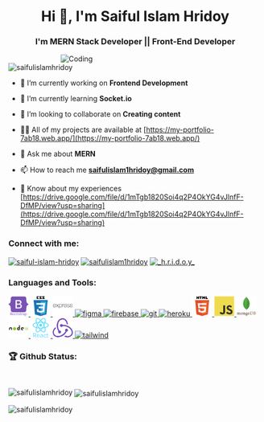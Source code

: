 
<h1 align="center">Hi 👋, I'm Saiful Islam Hridoy</h1>
<h3 align="center">I'm MERN Stack Developer || Front-End Developer</h3>
<img align="right" alt="Coding" width="400" src="https://cdn.dribbble.com/users/1162077/screenshots/3848914/programmer.gif"></img>

<p align="left"> <img src="https://komarev.com/ghpvc/?username=saifulislamhridoy&label=Profile%20views&color=0e75b6&style=flat" alt="saifulislamhridoy" /> </p>

- 🔭 I’m currently working on **Frontend Development**

- 🌱 I’m currently learning **Socket.io**

- 👯 I’m looking to collaborate on **Creating content**

- 👨‍💻 All of my projects are available at [https://my-portfolio-7ab18.web.app/](https://my-portfolio-7ab18.web.app/)

- 💬 Ask me about **MERN**

- 📫 How to reach me **saifulislam1hridoy@gmail.com**

- 📄 Know about my experiences [https://drive.google.com/file/d/1mTgb1820Soi4q2P4OkYG4vJlnfF-DfMP/view?usp=sharing](https://drive.google.com/file/d/1mTgb1820Soi4q2P4OkYG4vJlnfF-DfMP/view?usp=sharing)

<h3 align="left">Connect with me:</h3>
<p align="left">
<a href="https://linkedin.com/in/saiful-islam-hridoy" target="blank"><img align="center" src="https://raw.githubusercontent.com/rahuldkjain/github-profile-readme-generator/master/src/images/icons/Social/linked-in-alt.svg" alt="saiful-islam-hridoy" height="30" width="40" /></a>
<a href="https://fb.com/saifulislam1hridoy" target="blank"><img align="center" src="https://raw.githubusercontent.com/rahuldkjain/github-profile-readme-generator/master/src/images/icons/Social/facebook.svg" alt="saifulislam1hridoy" height="30" width="40" /></a>
<a href="https://instagram.com/_h.r.i.d.o.y_" target="blank"><img align="center" src="https://raw.githubusercontent.com/rahuldkjain/github-profile-readme-generator/master/src/images/icons/Social/instagram.svg" alt="_h.r.i.d.o.y_" height="30" width="40" /></a>
</p>

<h3 align="left">Languages and Tools:</h3>
<p align="left"> <a href="https://getbootstrap.com" target="_blank" rel="noreferrer"> <img src="https://raw.githubusercontent.com/devicons/devicon/master/icons/bootstrap/bootstrap-plain-wordmark.svg" alt="bootstrap" width="40" height="40"/> </a> <a href="https://www.w3schools.com/css/" target="_blank" rel="noreferrer"> <img src="https://raw.githubusercontent.com/devicons/devicon/master/icons/css3/css3-original-wordmark.svg" alt="css3" width="40" height="40"/> </a> <a href="https://expressjs.com" target="_blank" rel="noreferrer"> <img src="https://raw.githubusercontent.com/devicons/devicon/master/icons/express/express-original-wordmark.svg" alt="express" width="40" height="40"/> </a> <a href="https://www.figma.com/" target="_blank" rel="noreferrer"> <img src="https://www.vectorlogo.zone/logos/figma/figma-icon.svg" alt="figma" width="40" height="40"/> </a> <a href="https://firebase.google.com/" target="_blank" rel="noreferrer"> <img src="https://www.vectorlogo.zone/logos/firebase/firebase-icon.svg" alt="firebase" width="40" height="40"/> </a> <a href="https://git-scm.com/" target="_blank" rel="noreferrer"> <img src="https://www.vectorlogo.zone/logos/git-scm/git-scm-icon.svg" alt="git" width="40" height="40"/> </a> <a href="https://heroku.com" target="_blank" rel="noreferrer"> <img src="https://www.vectorlogo.zone/logos/heroku/heroku-icon.svg" alt="heroku" width="40" height="40"/> </a> <a href="https://www.w3.org/html/" target="_blank" rel="noreferrer"> <img src="https://raw.githubusercontent.com/devicons/devicon/master/icons/html5/html5-original-wordmark.svg" alt="html5" width="40" height="40"/> </a> <a href="https://developer.mozilla.org/en-US/docs/Web/JavaScript" target="_blank" rel="noreferrer"> <img src="https://raw.githubusercontent.com/devicons/devicon/master/icons/javascript/javascript-original.svg" alt="javascript" width="40" height="40"/> </a> <a href="https://www.mongodb.com/" target="_blank" rel="noreferrer"> <img src="https://raw.githubusercontent.com/devicons/devicon/master/icons/mongodb/mongodb-original-wordmark.svg" alt="mongodb" width="40" height="40"/> </a> <a href="https://nodejs.org" target="_blank" rel="noreferrer"> <img src="https://raw.githubusercontent.com/devicons/devicon/master/icons/nodejs/nodejs-original-wordmark.svg" alt="nodejs" width="40" height="40"/> </a> <a href="https://reactjs.org/" target="_blank" rel="noreferrer"> <img src="https://raw.githubusercontent.com/devicons/devicon/master/icons/react/react-original-wordmark.svg" alt="react" width="40" height="40"/> </a> <a href="https://redux.js.org" target="_blank" rel="noreferrer"> <img src="https://raw.githubusercontent.com/devicons/devicon/master/icons/redux/redux-original.svg" alt="redux" width="40" height="40"/> </a> <a href="https://tailwindcss.com/" target="_blank" rel="noreferrer"> <img src="https://www.vectorlogo.zone/logos/tailwindcss/tailwindcss-icon.svg" alt="tailwind" width="40" height="40"/> </a> </p>

<h3 align="left">🏆 Github Status:</h3>
</br>
<p><img align="left" src="https://github-readme-stats.vercel.app/api/top-langs?username=saifulislamhridoy&show_icons=true&locale=en&layout=compact" alt="saifulislamhridoy" /></p>

<p>&nbsp;<img align="center" src="https://github-readme-stats.vercel.app/api?username=saifulislamhridoy&show_icons=true&locale=en" alt="saifulislamhridoy" /></p>

<p><img align="center" src="https://github-readme-streak-stats.herokuapp.com/?user=saifulislamhridoy&" alt="saifulislamhridoy" /></p>
